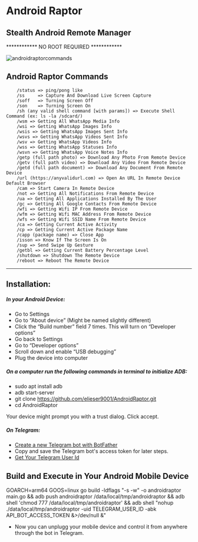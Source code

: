 # Android Raptor
## Stealth Android Remote Manager
************ NO ROOT REQUIRED ************

![androidraptorcommands](https://user-images.githubusercontent.com/102340452/192880304-2c4f336d-69cb-4f9c-ae18-1b0c518a0552.png)


## Android Raptor Commands
		/status => ping/pong like
		/ss   	=> Capture And Download Live Screen Capture
		/soff   => Turning Screen Off
		/son    => Turning Screen On
		/sh (any valid shell command [with params]) => Execute Shell Command (ex: ls -la /sdcard/)
		/wsm => Getting All WhatsApp Media Info
		/wsi => Getting WhatsApp Images Info
		/wsis => Getting WhatsApp Images Sent Info
		/wsvs => Getting WhatsApp Videos Sent Info
		/wsv => Getting WhatsApp Videos Info
		/wss => Getting WhatsApp Statuses Info
		/wsvn => Getting WhatsApp Voice Notes Info
		/getp (full path photo) => Download Any Photo From Remote Device
		/getv (full path video) => Download Any Video From Remote Device
		/getd (full path document) => Download Any Document From Remote Device
		/url (https://anyvalidurl.com) => Open An URL In Remote Device Default Browser
		/cam => Start Camera In Remote Device
		/not => Getting All Notifications From Remote Device
		/ua => Getting All Applications Installed By The User
		/gc => Getting All Google Contacts From Remote Device 
		/wfi => Getting Wifi IP From Remote Device 
		/wfm => Getting Wifi MAC Address From Remote Device 
		/wfs => Getting Wifi SSID Name From Remote Device
		/ca => Getting Current Active Activity
		/cp => Getting Current Active Package Name
		/capp (package name) => Close App
		/isson => Know If The Screen Is On
		/sup => Send Swipe Up Gesture
		/getbl => Getting Current Battery Percentage Level
		/shutdown => Shutdown The Remote Device
		/reboot => Reboot The Remote Device    
-----------------------------------------------------------------
## Installation:

 ##### In your Android Device:
- Go to Settings
- Go to “About device” (Might be named slightly different)
- Click the “Build number” field 7 times. This will turn on “Developer options”
- Go back to Settings
- Go to “Developer options”
- Scroll down and enable “USB debugging”
- Plug the device into computer

##### On a computer run the following commands in terminal to initialize ADB:
- sudo apt install adb
- adb start-server
- git clone https://github.com/elieser9001/AndroidRaptor.git
- cd AndroidRaptor

Your device might prompt you with a trust dialog. Click accept.

##### On Telegram:
- [Create a new Telegram bot with BotFather](https://learn.microsoft.com/en-us/azure/bot-service/bot-service-channel-connect-telegram?view=azure-bot-service-4.0#create-a-new-telegram-bot-with-botfather)
- Copy and save the Telegram bot's access token for later steps.
- [Get Your Telegram User Id](https://medium.com/@tabul8tor/how-to-find-your-telegram-user-id-6878d54acafa)

## Build and Execute in Your Android Mobile Device
GOARCH=arm64 GOOS=linux go build -ldflags "-s -w" -o androidraptor main.go && adb push androidraptor /data/local/tmp/androidraptor && adb shell 'chmod 777 /data/local/tmp/androidraptor' && adb shell "nohup ./data/local/tmp/androidraptor -uid TELEGRAM_USER_ID -abk API_BOT_ACCESS_TOKEN &>/dev/null &"

- Now you can unplugg your mobile device and control it from anywhere through the bot in Telegram.
